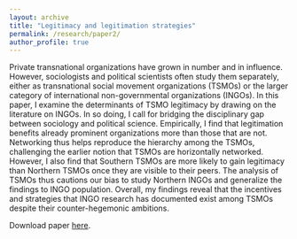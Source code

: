 ```yaml
---
layout: archive
title: "Legitimacy and legitimation strategies"
permalink: /research/paper2/
author_profile: true
---
```


Private transnational organizations have grown in number and in influence. However, sociologists and political scientists often study them separately, either as transnational social movement organizations (TSMOs) or the larger category of international non-governmental organizations (INGOs). In this paper, I examine the determinants of TSMO legitimacy by drawing on the literature on INGOs. In so doing, I call for bridging the disciplinary gap between sociology and political science. Empirically, I find that legitimation benefits already prominent organizations more than those that are not. Networking thus helps reproduce the hierarchy among the TSMOs, challenging the earlier notion that TSMOs are horizontally networked. However, I also find that Southern TSMOs are more likely to gain legitimacy than Northern TSMOs once they are visible to their peers. The analysis of TSMOs thus cautions our bias to study Northern INGOs and generalize the findings to INGO population. Overall, my findings reveal that the incentives and strategies that INGO research has documented exist among TSMOs despite their counter-hegemonic ambitions.

Download paper [here](https://ubp.uni-bamberg.de/ojs/index.php/cgn/article/view/114).